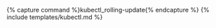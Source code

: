 ---
---
{% capture command %}kubectl_rolling-update{% endcapture %}
{% include templates/kubectl.md %}